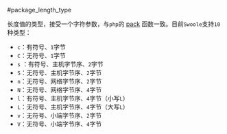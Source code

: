#package_length_type

长度值的类型，接受一个字符参数，与`php`的 [pack](http://php.net/manual/zh/function.pack.php) 函数一致。目前`Swoole`支持`10`种类型：

* `c`：有符号、`1`字节
* `C`：无符号、`1`字节
* `s` ：有符号、主机字节序、`2`字节
* `S`：无符号、主机字节序、`2`字节
* `n`：无符号、网络字节序、`2`字节
* `N`：无符号、网络字节序、`4`字节
* `l`：有符号、主机字节序、`4`字节（小写`L`）
* `L`：无符号、主机字节序、`4`字节（大写`L`）
* `v`：无符号、小端字节序、`2`字节
* `V`：无符号、小端字节序、`4`字节
